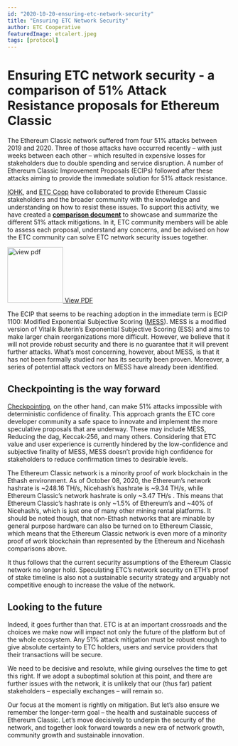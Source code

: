 ```yaml
---
id: "2020-10-20-ensuring-etc-network-security"
title: "Ensuring ETC Network Security"
author: ETC Cooperative
featuredImage: etcalert.jpeg
tags: [protocol]
---
```


# Ensuring ETC network security - a comparison of 51% Attack Resistance proposals for Ethereum Classic

The Ethereum Classic network suffered from four 51% attacks between 2019 and 2020. Three of those attacks have occurred recently – with just weeks between each other – which resulted in expensive losses for stakeholders due to double spending and service disruption. A number of Ethereum Classic Improvement Proposals (ECIPs) followed after these attacks aiming to provide the immediate solution for 51% attack resistance.

[IOHK](https://iohk.io/), and [ETC Coop](https://etccooperative.org/) have collaborated to provide Ethereum Classic stakeholders and the broader community with the knowledge and understanding on how to resist these issues. To support this activity, we have created a [**comparison document**](https://static.iohk.io/docs/etc/ecip-comparison-for-51-attack-resistance.pdf) to showcase and summarize the different 51% attack mitigations. In it, ETC community members will be able to assess each proposal, understand any concerns, and be advised on how the ETC community can solve ETC network security issues together.

<a href="https://static.iohk.io/docs/etc/ecip-comparison-for-51-attack-resistance.pdf" rel="some text"><img height="125px" width="auto" src="https://external-content.duckduckgo.com/iu/?u=http%3A%2F%2Fimg.app-liv.jp.s3.amazonaws.com%2Ficon%2F002134537%2Fc9160e6e0bee681924517d8bab925d7f.png&f=1&nofb=1" alt="view pdf" /> View PDF</a>

The ECIP that seems to be reaching adoption in the immediate term is ECIP 1100: Modified Exponential Subjective Scoring ([MESS](https://ecips.ethereumclassic.org/ECIPs/ecip-1100)). MESS is a modified version of Vitalik Buterin’s Exponential Subjective Scoring (ESS) and aims to make larger chain reorganizations more difficult. However, we believe that it will not provide robust security and there is no guarantee that it will prevent further attacks. What’s most concerning, however, about MESS, is that it has not been formally studied nor has its security been proven. Moreover, a series of potential attack vectors on MESS have already been identified.

## Checkpointing is the way forward

[Checkpointing](https://ecips.ethereumclassic.org/ECIPs/ecip-1097), on the other hand, can make 51% attacks impossible with deterministic confidence of finality. This approach grants the ETC core developer community a safe space to innovate and implement the more speculative proposals that are underway. These may include MESS, Reducing the dag, Keccak-256, and many others. Considering that ETC value and user experience is currently hindered by the low-confidence and subjective finality of MESS, MESS doesn’t provide high confidence for stakeholders to reduce confirmation times to desirable levels.

The Ethereum Classic network is a minority proof of work blockchain in the Ethash environment. As of October 08, 2020, the Ethereum’s network hashrate is ~248.16 TH/s, Nicehash’s hashrate is ~9.34 TH/s, while Ethereum Classic’s network hashrate is only ~3.47 TH/s . This means that Ethereum Classic’s hashrate is only ~1.5% of Ethereum’s and ~40% of Nicehash’s, which is just one of many other mining rental platforms. It should be noted though, that non-Ethash networks that are minable by general purpose hardware can also be turned on to Ethereum Classic, which means that the Ethereum Classic network is even more of a minority proof of work blockchain than represented by the Ethereum and Nicehash comparisons above.

It thus follows that the current security assumptions of the Ethereum Classic network no longer hold. Speculating ETC’s network security on ETH’s proof of stake timeline is also not a sustainable security strategy and arguably not competitive enough to increase the value of the network.

## Looking to the future

Indeed, it goes further than that. ETC is at an important crossroads and the choices we make now will impact not only the future of the platform but of the whole ecosystem. Any 51% attack mitigation must be robust enough to give absolute certainty to ETC holders, users and service providers that their transactions will be secure.

We need to be decisive and resolute, while giving ourselves the time to get this right. If we adopt a suboptimal solution at this point, and there are further issues with the network, it is unlikely that our (thus far) patient stakeholders – especially exchanges – will remain so.

Our focus at the moment is rightly on mitigation. But let’s also ensure we remember the longer-term goal – the health and sustainable success of Ethereum Classic. Let’s move decisively to underpin the security of the network, and together look forward towards a new era of network growth, community growth and sustainable innovation.
